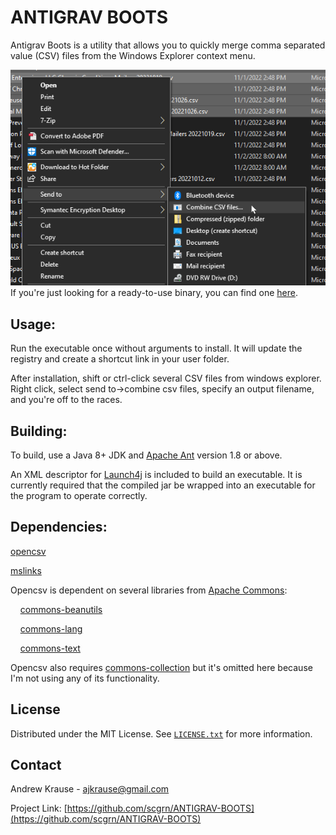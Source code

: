 # ANTIGRAV BOOTS

Antigrav Boots is a utility that allows you to quickly merge comma separated value (CSV) files from the
Windows Explorer context menu.

![image](https://github.com/scgrn/ANTIGRAV-BOOTS/blob/main/images/screenshot.png)
If you're just looking for a ready-to-use binary, you can find one [here](https://github.com/scgrn/ANTIGRAV-BOOTS/releases/download/v1.0.0/Antigrav.Boots.exe).

## Usage:
Run the executable once without arguments to install. It will update the registry and
create a shortcut link in your user folder.

After installation, shift or ctrl-click several CSV files from windows explorer. Right click,
select send to->combine csv files, specify an output filename, and you're off to the races.

## Building:

To build, use a Java 8+ JDK and [Apache Ant](https://ant.apache.org/) version 1.8 or above.

An XML descriptor for [Launch4j](https://launch4j.sourceforge.net/) is included to build an executable. It is
currently required that the compiled jar be wrapped into an executable for
the program to operate correctly.

## Dependencies:
[opencsv](http://opencsv.sourceforge.net/)

[mslinks](https://github.com/DmitriiShamrikov/mslinks])


Opencsv is dependent on several libraries from [Apache Commons](https://commons.apache.org/):

&nbsp;&nbsp;&nbsp;&nbsp;[commons-beanutils](https://commons.apache.org/proper/commons-beanutils/)
	
&nbsp;&nbsp;&nbsp;&nbsp;[commons-lang](https://commons.apache.org/proper/commons-lang/)
	
&nbsp;&nbsp;&nbsp;&nbsp;[commons-text](https://commons.apache.org/proper/commons-text/)
	
Opencsv  also requires [commons-collection](https://commons.apache.org/proper/commons-collections/) but it's omitted here because I'm not using any
of its functionality.
	
## License
Distributed under the MIT License. See [`LICENSE.txt`](https://github.com/scgrn/ANTIGRAV-BOOTS/blob/main/LICENSE) for more information.

## Contact
Andrew Krause - ajkrause@gmail.com

Project Link: [https://github.com/scgrn/ANTIGRAV-BOOTS](https://github.com/scgrn/ANTIGRAV-BOOTS)


